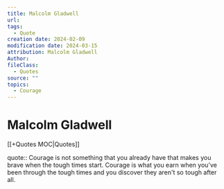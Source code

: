 ```yaml
---
title: Malcolm Gladwell
url: 
tags:
  - Quote
creation date: 2024-02-09
modification date: 2024-03-15
attribution: Malcolm Gladwell
Author: 
fileClass:
  - Quotes
source: ""
topics:
  - Courage
---
```


# Malcolm Gladwell

[[+Quotes MOC|Quotes]]

quote:: Courage is not something that you already have that makes you brave when the tough times start. Courage is what you earn when you've been through the tough times and you discover they aren't so tough after all.
